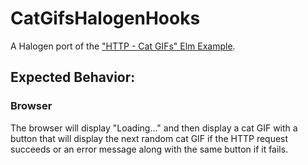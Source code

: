# CatGifsHalogenHooks

A Halogen port of the ["HTTP - Cat GIFs" Elm Example](https://elm-lang.org/examples/cat-gifs).

## Expected Behavior:

### Browser

The browser will display "Loading..." and then display a cat GIF with a button that will display the next random cat GIF if the HTTP request succeeds or an error message along with the same button if it fails.
